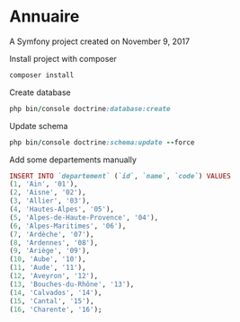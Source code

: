 Annuaire
========

A Symfony project created on November 9, 2017

Install project with composer 

 ```ruby
 composer install
 ```
Create database 
 ```ruby
 php bin/console doctrine:database:create
 ```
Update schema
 ```ruby
 php bin/console doctrine:schema:update --force 
 ```
 
Add some departements manually
```ruby
INSERT INTO `departement` (`id`, `name`, `code`) VALUES
(1, 'Ain', '01'),
(2, 'Aisne', '02'),
(3, 'Allier', '03'),
(4, 'Hautes-Alpes', '05'),
(5, 'Alpes-de-Haute-Provence', '04'),
(6, 'Alpes-Maritimes', '06'),
(7, 'Ardèche', '07'),
(8, 'Ardennes', '08'),
(9, 'Ariège', '09'),
(10, 'Aube', '10'),
(11, 'Aude', '11'),
(12, 'Aveyron', '12'),
(13, 'Bouches-du-Rhône', '13'),
(14, 'Calvados', '14'),
(15, 'Cantal', '15'),
(16, 'Charente', '16');

```